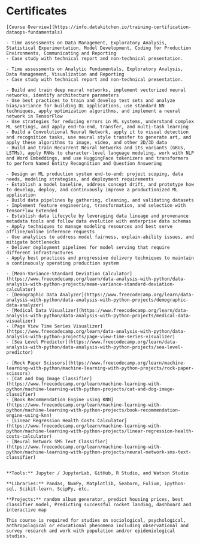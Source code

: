 # Certificates

````{dropdown} [DataKitchen DataOps Fundamentals - May 2022](https://learn.datakitchen.io/certificate/ODIwMDBfODg1NDU2)
[Course Overview](https://info.datakitchen.io/training-certification-dataops-fundamentals)
````

````{dropdown} [DataCamp Professional Data Scientist - May 2022](https://www.datacamp.com/certificate/DS0015263399857)
- Time assessments on Data Management, Exploratory Analysis, Statistical Experimentation, Model Development, Coding for Production Environments, Communicating and Reporting
- Case study with technical report and non-technical presentation.
````

````{dropdown} [DataCamp Professional Analyst - May 2022](https://www.datacamp.com/certificate/DA0018252251622)
- Time assessments on Analytic Fundamentals, Exploratory Analysis, Data Management, Visualization and Reporting
- Case study with technical report and non-technical presentation.
````

````{dropdown} [DeepLearning.AI Deep Learning Specialization- Dec 2021](https://coursera.org/share/2feff820c78f807f2b40fbc6d498fa55)
- Build and train deep neural networks, implement vectorized neural networks, identify architecture parameters
- Use best practices to train and develop test sets and analyze bias/variance for building DL applications, use standard NN techniques, apply optimization algorithms, and implement a neural network in TensorFlow
- Use strategies for reducing errors in ML systems, understand complex ML settings, and apply end-to-end, transfer, and multi-task learning
- Build a Convolutional Neural Network, apply it to visual detection and recognition tasks, use neural style transfer to generate art, and apply these algorithms to image, video, and other 2D/3D data
- Build and train Recurrent Neural Networks and its variants (GRUs, LSTMs), apply RNNs to character-level language modeling, work with NLP and Word Embeddings, and use HuggingFace tokenizers and transformers to perform Named Entity Recognition and Question Answering
````

````{dropdown} [DeepLearning.AI - Machine Learning Engineering for Production (MLOps) - Sep 2021](https://coursera.org/share/1f979fdc70dc1287759f1f411695da3c)
- Design an ML production system end-to-end: project scoping, data needs, modeling strategies, and deployment requirements
- Establish a model baseline, address concept drift, and prototype how to develop, deploy, and continuously improve a productionized ML application
- Build data pipelines by gathering, cleaning, and validating datasets
- Implement feature engineering, transformation, and selection with TensorFlow Extended
- Establish data lifecycle by leveraging data lineage and provenance metadata tools and follow data evolution with enterprise data schemas
- Apply techniques to manage modeling resources and best serve offline/online inference requests
- Use analytics to address model fairness, explain-ability issues, and mitigate bottlenecks
- Deliver deployment pipelines for model serving that require different infrastructures
- Apply best practices and progressive delivery techniques to maintain a continuously operating production system
````

````{dropdown} [FreeCodeCamp Data Analysis with Python - Jul 2021](https://www.freecodecamp.org/certification/guopatrick/data-analysis-with-python-v7)
- [Mean-Variance-Standard Deviation Calculator](https://www.freecodecamp.org/learn/data-analysis-with-python/data-analysis-with-python-projects/mean-variance-standard-deviation-calculator)
- [Demographic Data Analyzer](https://www.freecodecamp.org/learn/data-analysis-with-python/data-analysis-with-python-projects/demographic-data-analyzer)
- [Medical Data Visualizer](https://www.freecodecamp.org/learn/data-analysis-with-python/data-analysis-with-python-projects/medical-data-visualizer)
- [Page View Time Series Visualizer](https://www.freecodecamp.org/learn/data-analysis-with-python/data-analysis-with-python-projects/page-view-time-series-visualizer)
- [Sea Level Predictor](https://www.freecodecamp.org/learn/data-analysis-with-python/data-analysis-with-python-projects/sea-level-predictor)
````

````{dropdown} [FreeCodeCamp Machine Learning with Python - Jun 2021](https://www.freecodecamp.org/certification/guopatrick/machine-learning-with-python-v7)
- [Rock Paper Scissors](https://www.freecodecamp.org/learn/machine-learning-with-python/machine-learning-with-python-projects/rock-paper-scissors)
- [Cat and Dog Image Classifier](https://www.freecodecamp.org/learn/machine-learning-with-python/machine-learning-with-python-projects/cat-and-dog-image-classifier)
- [Book Recommendation Engine using KNN](https://www.freecodecamp.org/learn/machine-learning-with-python/machine-learning-with-python-projects/book-recommendation-engine-using-knn)
- [Linear Regression Health Costs Calculator](https://www.freecodecamp.org/learn/machine-learning-with-python/machine-learning-with-python-projects/linear-regression-health-costs-calculator)
- [Neural Network SMS Text Classifier](https://www.freecodecamp.org/learn/machine-learning-with-python/machine-learning-with-python-projects/neural-network-sms-text-classifier)
````

````{dropdown} [IBM Data Science Professional - Jan 2021](https://www.credly.com/badges/5b40fa41-4510-40c0-8fd3-d0134f8ae0c8?source=linked_in_profile)

**Tools:** Jupyter / JupyterLab, GitHub, R Studio, and Watson Studio 

**Libraries:** Pandas, NumPy, Matplotlib, Seaborn, Folium, ipython-sql, Scikit-learn, ScipPy, etc. 

**Projects:** random album generator, predict housing prices, best classifier model, Predicting successful rocket landing, dashboard and interactive map
````

````{dropdown} [CITI Group 2: Social Behavioral and Education Research Investigators - Oct 2019](https://www.citiprogram.org/verify/?wfdc98a5f-e96c-4990-8804-91af8d5eae26-33644714)
This course is required for studies on sociological, psychological, anthropological or educational phenomena including observational and survey research and work with population and/or epidemiological studies.
````
